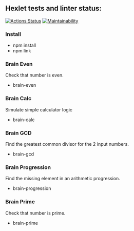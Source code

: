 ## Hexlet tests and linter status:
[![Actions Status](https://github.com/AlbertDavletov/frontend-project-lvl1/workflows/hexlet-check/badge.svg)](https://github.com/AlbertDavletov/frontend-project-lvl1/actions) [![Maintainability](https://api.codeclimate.com/v1/badges/a99a88d28ad37a79dbf6/maintainability)](https://codeclimate.com/github/codeclimate/codeclimate/maintainability)

### Install

- npm install
- npm link

### Brain Even

Check that number is even.
- brain-even

### Brain Calc

Simulate simple calculator logic
- brain-calc

### Brain GCD

Find the greatest common divisor for the 2 input numbers.
- brain-gcd

### Brain Progression

Find the missing element in an arithmetic progression.
- brain-progression

### Brain Prime

Check that number is prime.
- brain-prime
